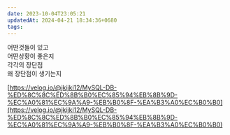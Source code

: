 ```yaml
---
date: 2023-10-04T23:05:21
updatedAt: 2024-04-21 18:34:36+0680
tags: 
---
```

어떤것들이 있고  
어떤상황이 좋은지  
각각의 장단점  
왜 장단점이 생기는지

[https://velog.io/@jkijki12/MySQL-DB-%ED%8C%8C%ED%8B%B0%EC%85%94%EB%8B%9D-%EC%A0%81%EC%9A%A9-%EB%B0%8F-%EA%B3%A0%EC%B0%B0](https://velog.io/@jkijki12/MySQL-DB-%ED%8C%8C%ED%8B%B0%EC%85%94%EB%8B%9D-%EC%A0%81%EC%9A%A9-%EB%B0%8F-%EA%B3%A0%EC%B0%B0)